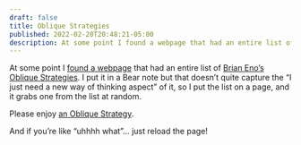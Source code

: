```yaml
---
draft: false
title: Oblique Strategies
published: 2022-02-20T20:48:21-05:00
description: At some point I found a webpage that had an entire list of Brian Eno’s Oblique Strategies. I put it in a Bear note but that doesn’t quite capture the “I just need a new way of thinking aspect” of it, so I put the list on a page, and it grabs one from the list at random.
---
```

At some point I [found a webpage][1] that had an entire list of [Brian Eno’s Oblique Strategies][2]. I put it in a Bear note but that doesn’t quite capture the “I just need a new way of thinking aspect” of it, so I put the list on a page, and it grabs one from the list at random.

Please enjoy [an Oblique Strategy][3].

And if you’re like “uhhhh what”… just reload the page!

[1]:	https://oblique.ookb.co/list.html
[2]:	https://en.wikipedia.org/wiki/Oblique_Strategies
[3]:	https://www.builtwith.coffee/oblique